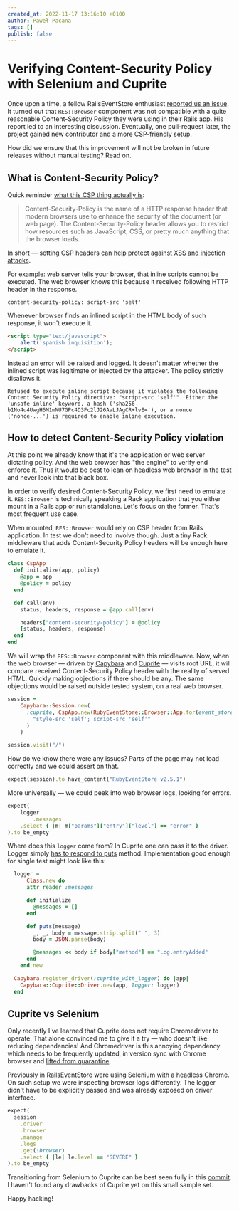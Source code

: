 ```yaml
---
created_at: 2022-11-17 13:16:10 +0100
author: Paweł Pacana
tags: []
publish: false
---
```


# Verifying Content-Security Policy with Selenium and Cuprite

Once upon a time, a fellow RailsEventStore enthusiast [reported us an issue](https://github.com/RailsEventStore/rails_event_store/issues/1062). It turned out that `RES::Browser` component was not compatible with a quite reasonable Content-Security Policy they were using in their Rails app. His report led to an interesting discussion. Eventually, one pull-request later, the project gained new contributor and a more CSP-friendly setup. 

How did we ensure that this improvement will not be broken in future releases without manual testing? Read on.

## What is Content-Security Policy?

Quick reminder [what this CSP thing actually is](https://content-security-policy.com): 

> Content-Security-Policy is the name of a HTTP response header that modern browsers use to enhance the security of the document (or web page). The Content-Security-Policy header allows you to restrict how resources such as JavaScript, CSS, or pretty much anything that the browser loads.

In short — setting CSP headers can [help protect against XSS and injection attacks](https://edgeguides.rubyonrails.org/security.html). 

For example: web server tells your browser, that inline scripts cannot be executed. The web browser knows this because it received following HTTP header in the response.

```
content-security-policy: script-src 'self'
```

Whenever browser finds an inlined script in the HTML body of such response, it won't execute it. 

```html
<script type="text/javascript">
	alert('spanish inquisition');
</script>
```

Instead an error will be raised and logged. It doesn't matter whether the inlined script was legitimate or injected by the attacker. The policy strictly disallows it.

```
Refused to execute inline script because it violates the following Content Security Policy directive: "script-src 'self'". Either the 'unsafe-inline' keyword, a hash ('sha256-b1No4u4UwgH6M1mNU7GPc4D3Fc2lJ26AvLJAgCR+lvE='), or a nonce ('nonce-...') is required to enable inline execution.
 ```

## How to detect Content-Security Policy violation

At this point we already know that it's the application or web server dictating policy. And the web browser has "the engine" to verify end enforce it. Thus it would be best to lean on headless web browser in the test and never look into that black box.

In order to verify desired Content-Security Policy, we first need to emulate it. `RES::Browser` is technically speaking a Rack application that you either mount in a Rails app or run standalone. Let's focus on the former. That's most frequent use case.

When mounted, `RES::Browser` would rely on CSP header from Rails application. In test we don't need to involve though. Just a tiny Rack middleware that adds Content-Security Policy headers will be enough here to emulate it.

```ruby
class CspApp
  def initialize(app, policy)
    @app = app
    @policy = policy
  end

  def call(env)
    status, headers, response = @app.call(env)

    headers["content-security-policy"] = @policy
    [status, headers, response]
  end
end
```

We will wrap the `RES::Browser` component with this middleware. Now, when the web browser — driven by [Capybara](https://github.com/teamcapybara/capybara) and [Cuprite](https://github.com/rubycdp/cuprite) — visits root URL, it will compare received Content-Security Policy header with the reality of served HTML. Quickly making objections if there should be any. The same objections would be raised outside tested system, on a real web browser. 

```ruby
session =
	Capybara::Session.new(
	  :cuprite, CspApp.new(RubyEventStore::Browser::App.for(event_store_locator: ->{ event_store }),
        "style-src 'self'; script-src 'self'"
	  )
	)

session.visit("/")
```

How do we know there were any issues? Parts of the page may not load correctly and we could assert on that. 

```ruby
expect(session).to have_content("RubyEventStore v2.5.1")
```

More universally — we could peek into web browser logs, looking for errors.

```ruby	
expect(
	logger
		.messages
    .select { |m| m["params"]["entry"]["level"] == "error" }
).to be_empty
```

Where does this `logger` come from? In Cuprite one can pass it to the driver. Logger simply [has to respond to puts](https://github.com/rubycdp/ferrum#customization) method. Implementation good enough for single test might look like this:

```ruby
  logger = 
	  Class.new do
      attr_reader :messages

      def initialize
        @messages = []
      end

      def puts(message)
        _, _, body = message.strip.split(" ", 3)
        body = JSON.parse(body)

        @messages << body if body["method"] == "Log.entryAdded"
      end
    end.new

  Capybara.register_driver(:cuprite_with_logger) do |app|
    Capybara::Cuprite::Driver.new(app, logger: logger)
  end
```

## Cuprite vs Selenium

Only recently I've learned that Cuprite does not require Chromedriver to operate. That alone convinced me to give it a try — who doesn't like reducing dependencies! And Chromedriver is this annoying dependency which needs to be frequently updated, in version sync with Chrome browser and [lifted from quarantine](https://timonweb.com/misc/fixing-error-chromedriver-cannot-be-opened-because-the-developer-cannot-be-verified-unable-to-launch-the-chrome-browser-on-mac-os/).

Previously in RailsEventStore were using Selenium with a headless Chrome. On such setup we were inspecting browser logs differently. The logger didn't have to be explicitly passed and was already exposed on driver interface. 

```ruby
expect(
  session
    .driver
    .browser
    .manage
    .logs
    .get(:browser)
    .select { |le| le.level == "SEVERE" }
).to be_empty
```

Transitioning from Selenium to Cuprite can be best seen fully in this [commit](https://github.com/RailsEventStore/rails_event_store/commit/b6ec85c6cb4510496a4406eef34f3d1111ae9034). I haven't found any drawbacks of Cuprite yet on this small sample set.

Happy hacking!